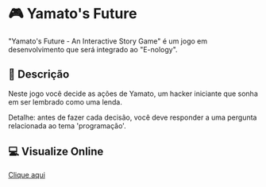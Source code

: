 # :video_game: Yamato's Future
"Yamato's Future - An Interactive Story Game" é um jogo em desenvolvimento que será integrado ao "E-nology".

## :speech_balloon: Descrição
Neste jogo você decide as ações de Yamato, um hacker iniciante que sonha em ser lembrado como uma lenda.

Detalhe: antes de fazer cada decisão, você deve responder a uma pergunta relacionada ao tema 'programação'.

## :computer: Visualize Online
[Clique aqui](https://jackwh0.github.io/Yamato-s-Future/)
